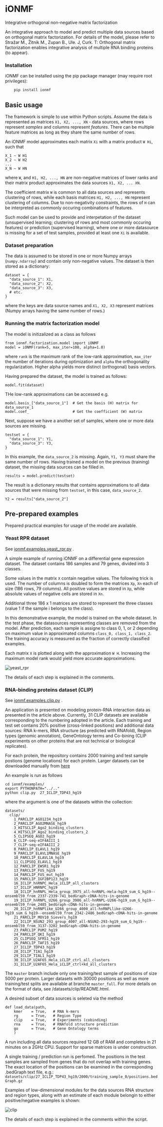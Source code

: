# iONMF
Integrative orthogonal non-negative matrix factorization

An integrative approach to model and predict multiple data sources based on orthogonal matrix factorization. 
For details of the model, please refer to 
Stražar M., Žitnik M., Zupan B., Ule. J, Curk. T: Orthogonal matrix factorization enables integrative analysis of multiple RNA binding proteins
(to appear).

### Installation

iONMF can be installed using the pip package manager (may require root privileges):
```
    pip install ionmf
```

## Basic usage
The framework is simple to use within Python scripts.  Assume the data is represented as matrices `X1, X2, ..., XN` - data sources, where rows represent <i>samples</i> and columns represent <i>features</i>. There can be multiple feature matrices as long as they share the same number of rows. 

An iONMF model approximates each matrix `Xi` with a matrix product `W Hi`, such that
```
X_1 ~ W H1
X_2 ~ W H2
...
X_N ~ W HN
```
where `W`, and `H1, H2, ..., HN` are non-negative matrices of lower ranks and their matrix product approximates the data sources `X1, X2, ... XN`.

The coefficient matrix `W` is common to all data sources and represents clustering of rows, while each basis matrices `H1, H2, ..., HN` represent clustering of columns. Due to non-negativity constraints, the rows of `H` can be interpreted as commonly occuring combinations of features. 

Such model can be used to provide and interpetation of the dataset (unsupervised learning; clustering of rows and most commonly occuring features) or prediction (supervised learning), where one or more datasource is missing for a set of test samples, provided at least one `Xi` is available. 


### Dataset preparation
The data is assumed to be stored in one or more Numpy arrays (`numpy.ndarray`) and contain only non-negative values.
The dataset is then stored as a dictionary:

```
dataset = {
  "data_source_1": X1,
  "data_source_2": X2,
  "data_source_3": X3,
  # etc.
}
```

where the keys are data source names and `X1, X2, X3` represent matrices (Numpy arrays having the same number of rows.) 

### Running the matrix factorization model

The model is initizalized as a class as follows
```
from ionmf.factorization.model import iONMF
model = iONMF(rank=5, max_iter=100, alpha=1.0)
```

where `rank` is the maximum rank of the low-rank approximation, `max_iter` the number of iterations during optimization and `alpha` the orthogonality regularization. Higher alpha yields more distinct (orthogonal) basis vectors.

Having prepared the dataset, the model is trained as follows:
```
model.fit(dataset)
```

THe low-rank approximations can be accessed e.g.
```
model.basis_["data_source_1"]  # Get the basis (H) matrix for data_source_1
model.coef_                    # Get the coefficient (W) matrix
```

Next, suppose we have a another set of samples, where one or more data sources are missing.
```
testset = {
  "data_source_1": Y1,
  "data_source_3": Y3,
}
```
In this example, the `data_source_2` is missing. Again, `Y1, Y3` must share the same number of rows. Having trained a model on the previous (training) dataset, 
the missing data sources can be filled in.
```
results = model.predict(testset)
```
The result is a dictionary results that contains approximations to all data sources that were missing from `testset`, in this case, `data_source_2`.
```
Y2 = results["data_source_2"]
```

## Pre-prepared examples

Prepared practical examples for usage of the model are available.

### Yeast RPR dataset
See [ionmf.examples.yeast_rpr.py](https://github.com/mstrazar/iONMF/blob/master/examples/yeast_rpr.py) . 

A simple example of running iONMF on a differential gene expression dataset. The dataset contains 186 samples and 79 genes, divided into 3 classes. 

Some values in the matrix `X` contain negative values. The following trick is used. The number of columns is doubled to form the matrices `Xp`, `Xn` each of size (186 rows, 79 columns). All positive values are stored in `Xp`, while absolute values of negative cells are stored in `Xn`.

Additional three 186 x 1 matrices are stored to represent the three classes (value 1 if the sample i belongs to the class).

In this demonstrative example, the model is trained on the whole dataset. In the test phase, the datasources representing classes are removed from the model. After prediction, each sample is assigne to class 0, 1, or 2 depending on maximum value in approximated columns `class_0, class_1, class_2`. The training accuracy is measured as the fraction of correctly classified examples.

Each matrix `X` is plotted along with the approximation `W H`. Increasing the maximum model rank would yield more accurate approximations.

![yeast_rpr](https://raw.githubusercontent.com/mstrazar/iONMF/master/img/yeast_rpr.png)

The details of each step is explained in the comments.


### RNA-binding proteins dataset (CLIP)

See [ionmf.examples.clip.py](https://github.com/mstrazar/iONMF/blob/master/examples/clip.py) . 

An application is presented on modeling protein-RNA interaction data as presented in the article above. Currently, 31 CLIP datasets are available corresponding to the numbering adopted in the article.  Each training and test set contains 20% positive (cross-linked positions) and additional data sources: RNA k-mers, RNA structure (as predicted with RNAfold), Region types (genomic annotation), GeneOntology terms and Co-bining (CLIP experiments on other proteins that are not technical or biological replicates).

For each protein, the repository contains 2000 training and test sample postions (genome locations) for each protein. Larger datasets can be downloaded manually from [here](http://bubble.fri.uni-lj.si/ionmf_clip)


An example is run as follows
```
cd ionmf/examples/
export PYTHONPATH="../.."
python clip.py  27_ICLIP_TDP43_hg19
```

where the argument is one of the datasets within the collection:
```
datasets/
  clip/
    1_PARCLIP_AGO1234_hg19
    2_PARCLIP_AGO2MNASE_hg19
    3_HITSCLIP_Ago2_binding_clusters
    4_HITSCLIP_Ago2_binding_clusters_2
    5_CLIPSEQ_AGO2_hg19
    6_CLIP-seq-eIF4AIII_1
    7_CLIP-seq-eIF4AIII_2
    8_PARCLIP_ELAVL1_hg19
    9_PARCLIP_ELAVL1MNASE_hg19
    10_PARCLIP_ELAVL1A_hg19
    11_CLIPSEQ_ELAVL1_hg19
    12_PARCLIP_EWSR1_hg19
    13_PARCLIP_FUS_hg19
    14_PARCLIP_FUS_mut_hg19
    15_PARCLIP_IGF2BP123_hg19
    16_ICLIP_hnRNPC_Hela_iCLIP_all_clusters
    17_ICLIP_HNRNPC_hg19
    18_ICLIP_hnRNPL_Hela_group_3975_all-hnRNPL-Hela-hg19_sum_G_hg19--ensembl59_from_2337-2339-741_bedGraph-cDNA-hits-in-genome
    19_ICLIP_hnRNPL_U266_group_3986_all-hnRNPL-U266-hg19_sum_G_hg19--ensembl59_from_2485_bedGraph-cDNA-hits-in-genome
    20_ICLIP_hnRNPlike_U266_group_4000_all-hnRNPLlike-U266-hg19_sum_G_hg19--ensembl59_from_2342-2486_bedGraph-cDNA-hits-in-genome
    21_PARCLIP_MOV10_Sievers_hg19
    22_ICLIP_NSUN2_293_group_4007_all-NSUN2-293-hg19_sum_G_hg19--ensembl59_from_3137-3202_bedGraph-cDNA-hits-in-genome
    23_PARCLIP_PUM2_hg19
    24_PARCLIP_QKI_hg19
    25_CLIPSEQ_SFRS1_hg19
    26_PARCLIP_TAF15_hg19
    27_ICLIP_TDP43_hg19
    28_ICLIP_TIA1_hg19
    29_ICLIP_TIAL1_hg19
    30_ICLIP_U2AF65_Hela_iCLIP_ctrl_all_clusters
    31_ICLIP_U2AF65_Hela_iCLIP_ctrl+kd_all_clusters
```

The `master` branch include only one training/test sample of positions of size 5000 per protein.
Larger datasets with 30000 positions as well as more training/test splits are available at
branche `master_full`. For more details on the format of data, see /datasets/clip/README.html.

A desired subset of data sources is seleted via the method

```
def load_data(path,
    kmer    = True,   # RNA k-mers
    rg      = True,   # Region Type
    clip    = True,   # Experiments (cobinding)
    rna     = True,   # RNAfold structure prediction
    go      = True,   # Gene Ontology terms
    )
```

A run including all data sources required 12 GB of RAM and completes in
21 minutes on a 2GHz CPU. Support for sparse matrices is under construction.


A single training / prediction run is perfomed.
The positions in the test samples are sampled from genes that do not overlap with training genes. The exact location of the positions can be examined in the corresponding .bedGraph text file, e.g.: `datasets/clip/27_ICLIP_TDP43_hg19/2000/training_sample_0/positions.bedGraph.gz`
    
    
Examples of low-dimensional modules for the data sources RNA structure and region types, along with an estimate of each module belongin to either positive/negative examples is shown: 

![clip](https://raw.githubusercontent.com/mstrazar/iONMF/master/img/clip.png)

  The details of each step is explained in the comments within the script.
